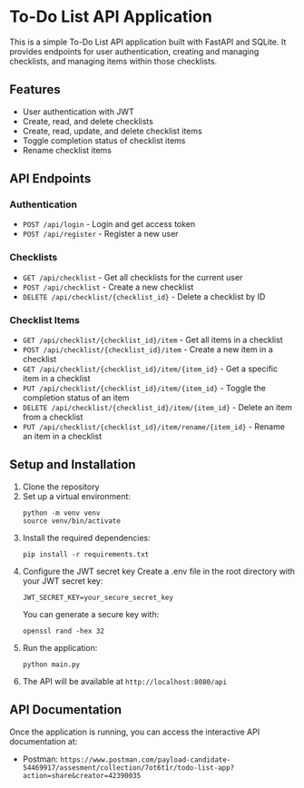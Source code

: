# To-Do List API Application

This is a simple To-Do List API application built with FastAPI and SQLite. It provides endpoints for user authentication, creating and managing checklists, and managing items within those checklists.

## Features

- User authentication with JWT
- Create, read, and delete checklists
- Create, read, update, and delete checklist items
- Toggle completion status of checklist items
- Rename checklist items

## API Endpoints

### Authentication

- `POST /api/login` - Login and get access token
- `POST /api/register` - Register a new user

### Checklists

- `GET /api/checklist` - Get all checklists for the current user
- `POST /api/checklist` - Create a new checklist
- `DELETE /api/checklist/{checklist_id}` - Delete a checklist by ID

### Checklist Items

- `GET /api/checklist/{checklist_id}/item` - Get all items in a checklist
- `POST /api/checklist/{checklist_id}/item` - Create a new item in a checklist
- `GET /api/checklist/{checklist_id}/item/{item_id}` - Get a specific item in a checklist
- `PUT /api/checklist/{checklist_id}/item/{item_id}` - Toggle the completion status of an item
- `DELETE /api/checklist/{checklist_id}/item/{item_id}` - Delete an item from a checklist
- `PUT /api/checklist/{checklist_id}/item/rename/{item_id}` - Rename an item in a checklist

## Setup and Installation

1. Clone the repository
2. Set up a virtual environment:
   ```
   python -m venv venv
   source venv/bin/activate
   ```
3. Install the required dependencies:
   ```
   pip install -r requirements.txt
   ```
4. Configure the JWT secret key
   Create a .env file in the root directory with your JWT secret key:
   ```
   JWT_SECRET_KEY=your_secure_secret_key
   ```
   You can generate a secure key with:
   ```
   openssl rand -hex 32
   ```
5. Run the application:
   ```
   python main.py
   ```
6. The API will be available at `http://localhost:8080/api`

## API Documentation

Once the application is running, you can access the interactive API documentation at:
- Postman: `https://www.postman.com/payload-candidate-54469917/assesment/collection/7ot6t1r/todo-list-app?action=share&creator=42390035`
